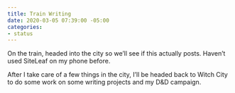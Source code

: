 ```yaml
---
title: Train Writing
date: 2020-03-05 07:39:00 -05:00
categories:
- status
---
```


On the train, headed into the city so we’ll see if this actually posts. Haven’t used SiteLeaf on my phone before. 

After I take care of a few things in the city, I’ll be headed back to Witch City to do some work on some writing projects and my D&D campaign. 
